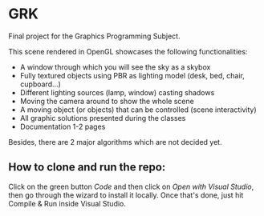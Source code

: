 # GRK

Final project for the Graphics Programming Subject. 

This scene rendered in OpenGL showcases the following functionalities:
- A window through which you will see the sky as a skybox
- Fully textured objects using PBR as lighting model (desk, bed, chair, cupboard…)
- Different lighting sources (lamp, window) casting shadows
- Moving the camera around to show the whole scene
- A moving object (or objects) that can be controlled (scene interactivity)
- All graphic solutions presented during the classes
- Documentation 1-2 pages

Besides, there are 2 major algorithms which are not decided yet.

## How to clone and run the repo:
Click on the green button *Code* and then click on *Open with Visual Studio*, then go through the wizard to install it locally.
Once that's done, just hit Compile & Run inside Visual Studio.
